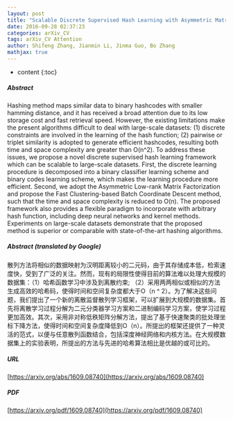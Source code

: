 ```yaml
---
layout: post
title: "Scalable Discrete Supervised Hash Learning with Asymmetric Matrix Factorization"
date: 2016-09-28 02:37:23
categories: arXiv_CV
tags: arXiv_CV Attention
author: Shifeng Zhang, Jianmin Li, Jinma Guo, Bo Zhang
mathjax: true
---
```


* content
{:toc}

##### Abstract
Hashing method maps similar data to binary hashcodes with smaller hamming distance, and it has received a broad attention due to its low storage cost and fast retrieval speed. However, the existing limitations make the present algorithms difficult to deal with large-scale datasets: (1) discrete constraints are involved in the learning of the hash function; (2) pairwise or triplet similarity is adopted to generate efficient hashcodes, resulting both time and space complexity are greater than O(n^2). To address these issues, we propose a novel discrete supervised hash learning framework which can be scalable to large-scale datasets. First, the discrete learning procedure is decomposed into a binary classifier learning scheme and binary codes learning scheme, which makes the learning procedure more efficient. Second, we adopt the Asymmetric Low-rank Matrix Factorization and propose the Fast Clustering-based Batch Coordinate Descent method, such that the time and space complexity is reduced to O(n). The proposed framework also provides a flexible paradigm to incorporate with arbitrary hash function, including deep neural networks and kernel methods. Experiments on large-scale datasets demonstrate that the proposed method is superior or comparable with state-of-the-art hashing algorithms.

##### Abstract (translated by Google)
散列方法将相似的数据映射为汉明距离较小的二元码，由于其存储成本低，检索速度快，受到了广泛的关注。然而，现有的局限性使得目前的算法难以处理大规模的数据集：（1）哈希函数学习中涉及到离散约束; （2）采用两两相似或相似的方法生成高效的哈希码，使得时间和空间复杂度都大于O（n ^ 2）。为了解决这些问题，我们提出了一个新的离散监督散列学习框架，可以扩展到大规模的数据集。首先将离散学习过程分解为二元分类器学习方案和二进制编码学习方案，使学习过程更加高效。其次，采用非对称低秩矩阵分解方法，提出了基于快速聚类的批处理坐标下降方法，使得时间和空间复杂度降低到O（n）。所提出的框架还提供了一种灵活的范式，以便与任意散列函数结合，包括深度神经网络和内核方法。在大规模数据集上的实验表明，所提出的方法与先进的哈希算法相比是优越的或可比的。

##### URL
[https://arxiv.org/abs/1609.08740](https://arxiv.org/abs/1609.08740)

##### PDF
[https://arxiv.org/pdf/1609.08740](https://arxiv.org/pdf/1609.08740)

